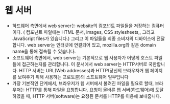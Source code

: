 # 웹 서버

- 하드웨어 측면에서 web server는 website의 컴포넌트 파일들을 저장하는 컴퓨터이다. ( 컴포넌트 파일에는 HTML 문서, images, CSS stylesheets,, 그리고 JavaScript files가 있습니다.) 그리고 이 파일들을 최종 소비자의 디바이스에 전달합니다. web server는 인터넷에 연결되어 있고, mozilla.org와 같은 domain name을 통해 접속될 수 있습니다.
- 소프트웨어 측면에서, web server는 기본적으로 웹 사용자가 어떻게 호스트 파일들에 접근하는지를 관리합니다. 이 문서에서 web server는 HTTP서버로 국한합니다. HTTP 서버는 URL(Web addresses)과 HTTP(당신의 브라우자거 웹 페이지를 보여주기 위해 사용하는 프로토콜)의 소프트웨어 일부입니다
- 가장 기본적인 단계에서, 브라우저가 웹 서버에서 불려진 파일을 필요로 할때, 브라우저는 HTTP를 통해 파일을 요청합니다. 요청이 올바른 웹 서버(하드웨어)에 도달하였을 때, HTTP 서버(software)는 요청된 문서를 HTTP를 이용해 보내줍니다. 

